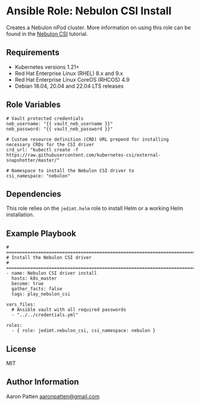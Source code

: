 Ansible Role: Nebulon CSI Install
=========

Creates a Nebulon nPod cluster. More information on using this role can be found in the
[Nebulon CSI](https://on.nebulon.com/docs/en-us/tutorials/tutorial-csi/15a602cc25e2cdf7681fecc4c039caca) tutorial.

Requirements
------------

- Kubernetes versions 1.21+
- Red Hat Enterprise Linux (RHEL) 8.x and 9.x
- Red Hat Enterprise Linux CoreOS (RHCOS) 4.9
- Debian 18.04, 20.04 and 22.04 LTS releases

Role Variables
--------------

    # Vault protected credentials
    neb_username: "{{ vault_neb_username }}"
    neb_password: "{{ vault_neb_password }}"

    # Custom resource definition (CRD) URL prepend for installing necessary CRDs for the CSI driver
    crd_url: "kubectl create -f https://raw.githubusercontent.com/kubernetes-csi/external-snapshotter/master/"

    # Namespace to install the Nebulon CSI driver to
    csi_namespace: "nebulon"

Dependencies
------------

This role relies on the `jedimt.helm` role to install Helm or a working Helm installation.

Example Playbook
----------------

    # ===========================================================================
    # Install the Nebulon CSI driver
    # ===========================================================================
    - name: Nebulon CSI driver install
      hosts: k8s_master
      become: true
      gather_facts: false
      tags: play_nebulon_csi

    vars_files:
      # Ansible vault with all required passwords
      - "../../credentials.yml"

    roles:
      - { role: jedimt.nebulon_csi, csi_namespace: nebulon }

License
-------

MIT

Author Information
------------------

Aaron Patten
aaronpatten@gmail.com
